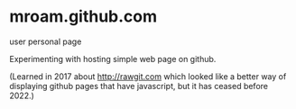 # mroam.github.com
user personal page

Experimenting with hosting simple web page on github. 

(Learned in 2017 about http://rawgit.com which looked like a better way of displaying github pages that have javascript, but it has ceased before 2022.)

